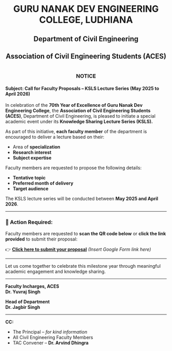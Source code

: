 <div align="center">

# GURU NANAK DEV ENGINEERING COLLEGE, LUDHIANA  
## Department of Civil Engineering  
## Association of Civil Engineering Students (ACES)  

#
### NOTICE  

</div>

#### **Subject: Call for Faculty Proposals – KSLS Lecture Series (May 2025 to April 2026)**

In celebration of the **70th Year of Excellence of Guru Nanak Dev Engineering College**, the **Association of Civil Engineering Students (ACES)**, Department of Civil Engineering, is pleased to initiate a special academic event under its **Knowledge Sharing Lecture Series (KSLS).**

As part of this initiative, **each faculty member** of the department is encouraged to deliver a lecture based on their:

- Area of **specialization**
- **Research interest**
- **Subject expertise**

Faculty members are requested to propose the following details:

- **Tentative topic**
- **Preferred month of delivery**
- **Target audience**

The KSLS lecture series will be conducted between **May 2025 and April 2026**.

---

### 📌 Action Required:

Faculty members are requested to **scan the QR code below** or **click the link provided** to submit their proposal:

👉 [**Click here to submit your proposal**](#) *(Insert Google Form link here)*

---

Let us come together to celebrate this milestone year through meaningful academic engagement and knowledge sharing.

---

**Faculty Incharges, ACES**  
**Dr. Yuvraj Singh**

**Head of Department**  
**Dr. Jagbir Singh**

---

**CC:**  
- The Principal – *for kind information*  
- All Civil Engineering Faculty Members  
- TAC Convener – **Dr. Arvind Dhingra**
